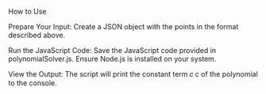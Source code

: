 How to Use

Prepare Your Input:
Create a JSON object with the points in the format described above.

Run the JavaScript Code:
Save the JavaScript code provided in polynomialSolver.js.
Ensure Node.js is installed on your system.

View the Output:
The script will print the constant term 
𝑐
c of the polynomial to the console.
